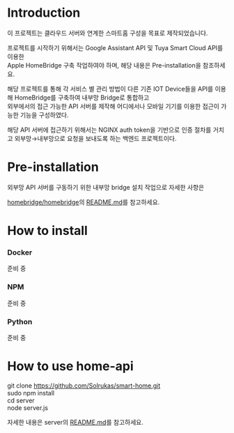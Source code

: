 # Introduction

이 프로젝트는 클라우드 서버와 연계한 스마트홈 구성을 목표로 제작되었습니다.

프로젝트를 시작하기 위해서는 Google Assistant API 및 Tuya Smart Cloud API를 이용한  
Apple HomeBridge 구축 작업하여야 하며, 해당 내용은 Pre-installation을 참조하세요.

해당 프로젝트를 통해 각 서비스 별 관리 방법이 다른 기존 IOT Device들을 API를 이용해 HomeBridge를 구축하여 내부망 Bridge로 통합하고  
외부에서의 접근 가능한 API 서버를 제작해 어디에서나 모바일 기기를 이용한 접근이 가능한 기능을 구성하였다.

해당 API 서버에 접근하기 위해서는 NGINX auth token을 기반으로 인증 절차를 거치고 외부망→내부망으로 요청을 보내도록 하는 백엔드 프로젝트이다.

# Pre-installation

외부망 API 서버를 구동하기 위한 내부망 bridge 설치 작업으로 자세한 사항은 

[homebridge/homebridge](https://github.com/homebridge/homebridge)의 [README.md](https://github.com/homebridge/homebridge/blob/master/README.md)를 참고하세요.

# How to install

### Docker

준비 중

### NPM

준비 중

### Python

준비 중

# How to use home-api
git clone https://github.com/Solrukas/smart-home.git  
sudo npm install  
cd server  
node server.js  
  
자세한 내용은 server의 [README.md](https://github.com/Solrukas/smart-home/tree/master/server)를 참고하세요.
